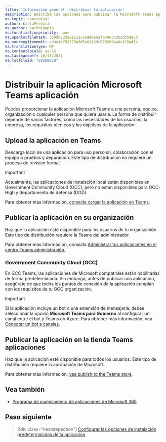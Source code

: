 ```yaml
---
title: 'Información general: distribuir la aplicación'
description: Describe las opciones para publicar la Microsoft Teams aplicación.
ms.topic: conceptual
author: KirtiPereira
ms.author: surbhigupta
ms.localizationpriority: none
ms.openlocfilehash: 308d0722928111c1a9d6e6afa44e3c261dd59a3d
ms.sourcegitcommit: c04a1a792773a9d5c61169c5702d94a8c478ad1c
ms.translationtype: MT
ms.contentlocale: es-ES
ms.lasthandoff: 10/11/2021
ms.locfileid: "60260638"
---
```

# <a name="distribute-your-microsoft-teams-app"></a>Distribuir la aplicación Microsoft Teams aplicación

Puedes proporcionar la aplicación Microsoft Teams a una persona, equipo, organización o cualquier persona que quiera usarla. La forma de distribuir depende de varios factores, como las necesidades de los usuarios, la empresa, los requisitos técnicos y los objetivos de la aplicación.

## <a name="upload-your-app-in-teams"></a>Upload la aplicación en Teams

Descarga local de una aplicación para uso personal, colaboración con el equipo o pruebas y depuración. Este tipo de distribución no requiere un proceso de revisión formal.

> [!IMPORTANT]
> Actualmente, las aplicaciones de instalación local están disponibles en Government Community Cloud (GCC), pero no están disponibles para GCC-High y departamento de defensa (DOD).

Para obtener más información, [consulta cargar la aplicación en Teams](apps-upload.md).

## <a name="publish-your-app-to-your-org"></a>Publicar la aplicación en su organización

Haz que la aplicación esté disponible para los usuarios de tu organización. Este tipo de distribución requiere la Teams del administrador.

Para obtener más información, consulta [Administrar tus aplicaciones en el centro Teams administración.](/MicrosoftTeams/manage-apps?toc=%2Fmicrosoftteams%2Fplatform%2Ftoc.json&bc=%2FMicrosoftTeams%2Fbreadcrumb%2Ftoc.json)

### <a name="government-community-cloud-gcc-organizations"></a>Government Community Cloud (GCC)

En GCC Teams, las aplicaciones de Microsoft compatibles están habilitadas de forma predeterminada. Sin embargo, antes de publicar una aplicación, asegúrate de que todos los puntos de conexión de la aplicación cumplan con los requisitos de tu GCC organización.

> [!IMPORTANT]
>Si la aplicación incluye un bot o una extensión de mensajería, debes seleccionar la opción **Microsoft Teams para Gobierno** al configurar un canal entre el bot y Teams en Azure. Para obtener más información, vea [Conectar un bot a canales](/azure/bot-service/bot-service-manage-channels?view=azure-bot-service-4.0&preserve-view=true).

## <a name="publish-your-app-to-the-teams-store"></a>Publicar la aplicación en la tienda Teams aplicaciones

Haz que la aplicación esté disponible para todos los usuarios. Este tipo de distribución requiere la aprobación de Microsoft.

Para obtener más información, [vea publish to the Teams store](~/concepts/deploy-and-publish/appsource/publish.md).

## <a name="see-also"></a>Vea también

* [Programa de cumplimiento de aplicaciones de Microsoft 365](/microsoft-365-app-certification/overview)

## <a name="next-step"></a>Paso siguiente

> [!div class="nextstepaction"]
> [Configurar las opciones de instalación predeterminadas de la aplicación](~/concepts/deploy-and-publish/add-default-install-scope.md)
